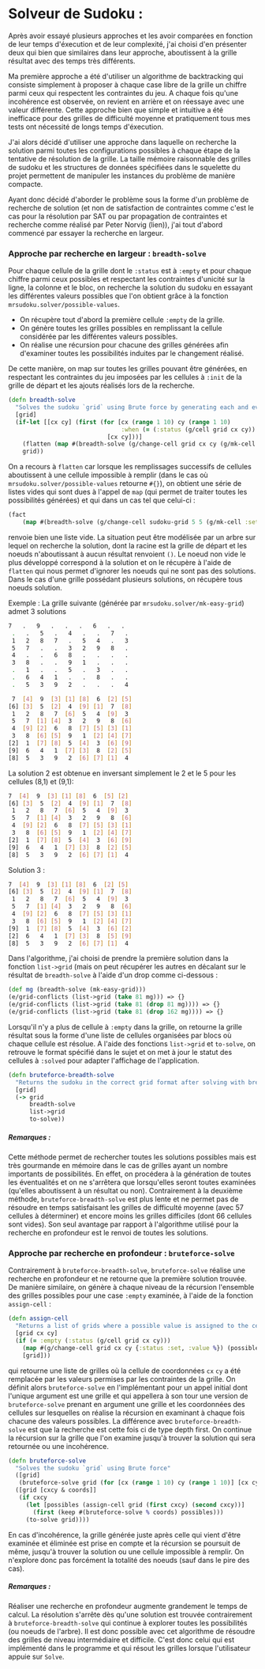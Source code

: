 # Solveur de Sudoku : 

Après avoir essayé plusieurs approches et les avoir comparées en fonction de leur temps d'éxecution et de leur complexité, j'ai choisi d'en présenter deux qui bien que similaires dans leur approche, aboutissent à la grille résultat avec des temps très différents.

Ma première approche a été d'utiliser un algorithme de backtracking qui consiste simplement à proposer à chaque case libre de la grille un chiffre parmi ceux qui respectent les contraintes du jeu. A chaque fois qu'une incohérence est observée, on revient en arrière et on réessaye avec une valeur différente. Cette approche bien que simple et intuitive a été inefficace pour des grilles de difficulté moyenne et pratiquement tous mes tests ont nécessité de longs temps d'éxecution. 

J'ai alors décidé d'utiliser une approche dans laquelle on recherche la solution parmi toutes les configurations possibles à chaque étape de la tentative de résolution de la grille. La taille mémoire raisonnable des grilles de sudoku et les structures de données spécifiées dans le squelette du projet permettent de manipuler les instances du problème de manière compacte.  

Ayant donc décidé d'aborder le problème sous la forme d'un problème de recherche de solution (et non de satisfaction de contraintes comme c'est le cas pour la résolution par SAT ou par propagation de contraintes et recherche comme réalisé par Peter Norvig (lien)), j'ai tout d'abord commencé par essayer la recherche en largeur.

### Approche par recherche en largeur : `breadth-solve` 

Pour chaque cellule de la grille dont le `:status` est à `:empty` et pour chaque chiffre parmi ceux possibles et respectant les contraintes d'unicité sur la ligne, la colonne et le bloc, on recherche la solution du sudoku en essayant les différentes valeurs possibles que l'on obtient grâce à la fonction `mrsudoku.solver/possible-values`.

* On récupère tout d'abord la première cellule `:empty` de la grille.
* On génère toutes les grilles possibles en remplissant la cellule considérée par les différentes valeurs possibles.
* On réalise une récursion pour chacune des grilles générées afin d'examiner toutes les possibilités induites par le changement réalisé.

De cette manière, on map sur toutes les grilles pouvant être générées, en respectant les contraintes du jeu imposées par les cellules à `:init` de la grille de départ et les ajouts réalisés lors de la recherche.

```clojure
(defn breadth-solve
  "Solves the sudoku `grid` using Brute force by generating each and every grid possible and returning the right one"
  [grid]
  (if-let [[cx cy] (first (for [cx (range 1 10) cy (range 1 10)
                                :when (= (:status (g/cell grid cx cy)) :empty)]
                            [cx cy]))]
    (flatten (map #(breadth-solve (g/change-cell grid cx cy (g/mk-cell :set %))) (possible-values grid cx cy)))
    grid))
```

On a recours à `flatten` car lorsque les remplissages successifs de cellules aboutissent à une cellule impossible à remplir (dans le cas où `mrsudoku.solver/possible-values` retourne `#{}`), on obtient une série de listes vides qui sont dues à l'appel de `map` (qui permet de traiter toutes les possibilités générées) et qui dans un cas tel que celui-ci :

```clojure
(fact
    (map #(breadth-solve (g/change-cell sudoku-grid 5 5 (g/mk-cell :set %))) #{}) => '()) => true
```

renvoie bien une liste vide. La situation peut être modélisée par un arbre sur lequel on recherche la solution, dont la racine est la grille de départ et les noeuds n'aboutissant à aucun résultat renvoient `()`.  Le noeud non vide le plus développé correspond à la solution et on le récupère à l'aide de `flatten` qui nous permet d'ignorer les noeuds qui ne sont pas des solutions. Dans le cas d'une grille possédant plusieurs solutions, on récupère tous noeuds solution. 

Exemple  : La grille suivante (générée par `mrsudoku.solver/mk-easy-grid`) admet 3 solutions 

```bash
7   .   9   .   .   .   6   .   .                     
 .   .   5   .   4   .   .   7   . 
 1   2   8   7   .   5   4   .   3 	  
 5   7   .   .   3   2   9   8   .    
 4   .   .   6   8   .   .   .   .    
 3   8   .   .   9   1   .   .   . 
 .   1   .   .   5   .   3   .   . 	 
 .   6   4   1   .   .   8   .   . 	
 .   5   3   9   2   .   .   .   4 	
```

```bash
 7  [4]  9  [3] [1] [8]  6  [2] [5]
[6] [3]  5  [2]  4  [9] [1]  7  [8]
 1   2   8   7  [6]  5   4  [9]  3 
 5   7  [1] [4]  3   2   9   8  [6]
 4  [9] [2]  6   8  [7] [5] [3] [1]
 3   8  [6] [5]  9   1  [2] [4] [7]
[2]  1  [7] [8]  5  [4]  3  [6] [9]
[9]  6   4   1  [7] [3]  8  [2] [5]
[8]  5   3   9   2  [6] [7] [1]  4
```

   La solution 2 est obtenue en inversant simplement le 2 et le 5 pour les cellules (8,1) et (9,1):                                 

```bash
7  [4]  9  [3] [1] [8]  6  [5] [2]
[6] [3]  5  [2]  4  [9] [1]  7  [8]
 1   2   8   7  [6]  5   4  [9]  3 
 5   7  [1] [4]  3   2   9   8  [6]
 4  [9] [2]  6   8  [7] [5] [3] [1]
 3   8  [6] [5]  9   1  [2] [4] [7]
[2]  1  [7] [8]  5  [4]  3  [6] [9]
[9]  6   4   1  [7] [3]  8  [2] [5]
[8]  5   3   9   2  [6] [7] [1]  4  
```

Solution 3 :

```bash
7  [4]  9  [3] [1] [8]  6  [2] [5]
[6] [3]  5  [2]  4  [9] [1]  7  [8]
 1   2   8   7  [6]  5   4  [9]  3 
 5   7  [1] [4]  3   2   9   8  [6]
 4  [9] [2]  6   8  [7] [5] [3] [1]
 3   8  [6] [5]  9   1  [2] [4] [7]
[9]  1  [7] [8]  5  [4]  3  [6] [2]
[2]  6   4   1  [7] [3]  8  [5] [9]
[8]  5   3   9   2  [6] [7] [1]  4 
```

Dans l'algorithme, j'ai choisi de prendre la première solution dans la fonction `list->grid` (mais on peut récupérer les autres en décalant sur le résultat de `breadth-solve` à l'aide d'un drop comme ci-dessous :

```clojure
(def mg (breadth-solve (mk-easy-grid)))
(e/grid-conflicts (list->grid (take 81 mg))) => {}
(e/grid-conflicts (list->grid (take 81 (drop 81 mg)))) => {}
(e/grid-conflicts (list->grid (take 81 (drop 162 mg)))) => {}
```

Lorsqu'il n'y a plus de cellule à `:empty` dans la grille, on retourne la grille résultat sous la forme d'une liste de cellules organisées par blocs où chaque cellule est résolue. A l'aide des fonctions `list->grid` et `to-solve`, on retrouve le format spécifié dans le sujet et on met à jour le statut des cellules à `:solved` pour adapter l'affichage de l'application.  

```clojure
(defn bruteforce-breadth-solve
  "Returns the sudoku in the correct grid format after solving with breadth search."
  [grid]
  (-> grid
      breadth-solve
      list->grid
      to-solve))
```

##### Remarques :

Cette méthode permet de rechercher toutes les solutions possibles mais est très gourmande en mémoire dans le cas de grilles ayant un nombre importants de possibilités. En effet, on procédera à la génération de toutes les éventualités et on ne s'arrêtera que lorsqu'elles seront toutes examinées (qu'elles aboutissent à un résultat ou non). Contrairement à la deuxième méthode, `bruteforce-breadth-solve` est plus lente et ne permet pas de résoudre en temps satisfaisant les grilles de difficulté moyenne (avec 57 cellules à déterminer) et encore moins les grilles difficiles (dont 66 cellules sont vides). Son seul avantage par rapport à l'algorithme utilisé pour la recherche en profondeur est le renvoi de toutes les solutions.  

### Approche par recherche en profondeur : `bruteforce-solve`

Contrairement à `bruteforce-breadth-solve`, `bruteforce-solve` réalise une recherche en profondeur et ne retourne que la première solution trouvée. De manière similaire, on génère à chaque niveau de la récursion l'ensemble des grilles possibles pour une case `:empty` examinée, à l'aide de la fonction `assign-cell` :

```clojure
(defn assign-cell
  "Returns a list of grids where a possible value is assigned to the cell at coordinates cx cy."
  [grid cx cy]
  (if (= :empty (:status (g/cell grid cx cy)))
    (map #(g/change-cell grid cx cy {:status :set, :value %}) (possible-values grid cx cy))
    [grid]))
```

  qui retourne une liste de grilles où la cellule de coordonnées `cx` `cy` a été remplacée par les valeurs permises par les contraintes de la grille.  On définit alors `bruteforce-solve` en l'implémentant pour un appel initial  dont l'unique argument est une grille et qui appellera à son tour une version de `bruteforce-solve` prenant en argument une grille et les coordonnées des cellules sur lesquelles on réalise la récursion en examinant à chaque fois chacune des valeurs possibles. La différence avec  `bruteforce-breadth-solve` est que la recherche est cette fois ci de type depth first. On continue la récursion sur la grille que l'on examine jusqu'à trouver la solution qui sera retournée ou une incohérence.

```clojure
(defn bruteforce-solve
  "Solves the sudoku `grid` using Brute force"
  ([grid]
   (bruteforce-solve grid (for [cx (range 1 10) cy (range 1 10)] [cx cy])))
  ([grid [cxcy & coords]]
   (if cxcy
     (let [possibles (assign-cell grid (first cxcy) (second cxcy))]
       (first (keep #(bruteforce-solve % coords) possibles)))
     (to-solve grid))))
```

  En cas d'incohérence, la grille générée juste après celle qui vient d'être examinée et éliminée est prise en compte et la récursion se poursuit de même, jusqu'à trouver la solution ou une cellule impossible à remplir. On n'explore donc pas forcément la totalité des noeuds (sauf dans le pire des cas).

##### Remarques :

Réaliser une recherche en profondeur augmente grandement le temps de calcul. La résolution s'arrête dès qu'une solution est trouvée contrairement à `bruteforce-breadth-solve` qui continue à explorer toutes les possibilités (ou noeuds de l'arbre). Il est donc possible avec cet algorithme de résoudre des grilles de niveau intermédiaire et difficile. C'est donc celui qui est implémenté dans le programme et qui résout les grilles lorsque l'utilisateur appuie sur `Solve`.

